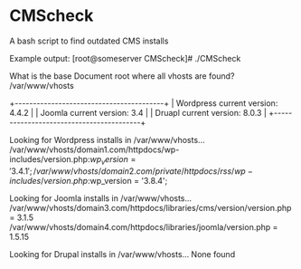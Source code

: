 # CMScheck
A bash script to find outdated CMS installs

Example output:
[root@someserver CMScheck]# ./CMScheck

What is the base Document root where all vhosts are found?
/var/www/vhosts

+-----------------------------------------+
|    Wordpress current version:  4.4.2    |
|    Joomla current version:     3.4      |
|    Druapl current version:     8.0.3    |
+-----------------------------------------+

Looking for Wordpress installs in /var/www/vhosts...
/var/www/vhosts/domain1.com/httpdocs/wp-includes/version.php:$wp_version = '3.4.1';
/var/www/vhosts/domain2.com/private/httpdocs/rss/wp-includes/version.php:$wp_version = '3.8.4';

Looking for Joomla installs in /var/www/vhosts...
/var/www/vhosts/domain3.com/httpdocs/libraries/cms/version/version.php = 3.1.5
/var/www/vhosts/domain4.com/httpdocs/libraries/joomla/version.php = 1.5.15

Looking for Drupal installs in /var/www/vhosts...
None found

